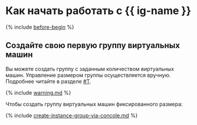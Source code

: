 # Как начать работать с {{ ig-name }}

{% include [before-begin](../../_includes/before-begin.md) %}

## Создайте свою первую группу виртуальных машин

Вы можете создать группу с заданным количеством виртуальных машин. Управление размером группы осуществляется вручную. Подробнее читайте в разделе [#T](../concepts/instance-groups/scale.md#fixed-scale).

{% include [warning.md](../../_includes/instance-groups/warning.md) %}

Чтобы создать группу виртуальных машин фиксированного размера:

{% include [create-instance-group-via-concole.md](../../_includes/instance-groups/create-instance-group-via-concole.md) %}

